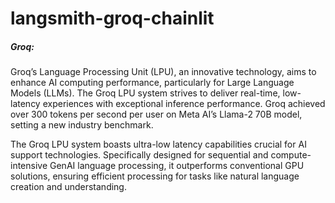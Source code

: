 # langsmith-groq-chainlit

##### Groq:
Groq’s Language Processing Unit (LPU), an innovative technology, aims to enhance AI computing performance, particularly for Large Language Models (LLMs). The Groq LPU system strives to deliver real-time, low-latency experiences with exceptional inference performance. Groq achieved over 300 tokens per second per user on Meta AI’s Llama-2 70B model, setting a new industry benchmark.

The Groq LPU system boasts ultra-low latency capabilities crucial for AI support technologies. Specifically designed for sequential and compute-intensive GenAI language processing, it outperforms conventional GPU solutions, ensuring efficient processing for tasks like natural language creation and understanding.
